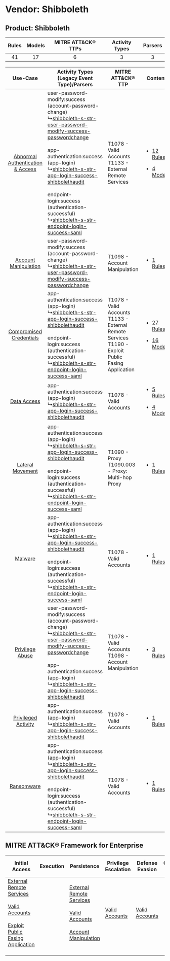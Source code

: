 Vendor: Shibboleth
==================
Product: Shibboleth
-------------------
| Rules | Models | MITRE ATT&CK® TTPs | Activity Types | Parsers |
|:-----:|:------:|:------------------:|:--------------:|:-------:|
|  41   |   17   |         6          |       3        |    3    |

|    Use-Case    | Activity Types (Legacy Event Type)/Parsers    | MITRE ATT&CK® TTP    | Content    |
|:----:| ---- | ---- | ---- |
| [Abnormal Authentication & Access](../../../UseCases/uc_abnormal_authentication_&_access.md) |  user-password-modify:success (account-password-change)<br> ↳[shibboleth-s-str-user-password-modify-success-passwordchange](Ps/pC_shibbolethsstruserpasswordmodifysuccesspasswordchange.md)<br><br> app-authentication:success (app-login)<br> ↳[shibboleth-s-str-app-login-success-shibbolethaudit](Ps/pC_shibbolethsstrapploginsuccessshibbolethaudit.md)<br><br> endpoint-login:success (authentication-successful)<br> ↳[shibboleth-s-str-endpoint-login-success-saml](Ps/pC_shibbolethsstrendpointloginsuccesssaml.md)<br> | T1078 - Valid Accounts<br>T1133 - External Remote Services<br>    | [<ul><li>12 Rules</li></ul><ul><li>4 Models</li></ul>](RM/r_m_shibboleth_shibboleth_Abnormal_Authentication_&_Access.md) |
|    [Account Manipulation](../../../UseCases/uc_account_manipulation.md)    |  user-password-modify:success (account-password-change)<br> ↳[shibboleth-s-str-user-password-modify-success-passwordchange](Ps/pC_shibbolethsstruserpasswordmodifysuccesspasswordchange.md)<br>    | T1098 - Account Manipulation<br>    | [<ul><li>1 Rules</li></ul>](RM/r_m_shibboleth_shibboleth_Account_Manipulation.md)    |
|          [Compromised Credentials](../../../UseCases/uc_compromised_credentials.md)          |  app-authentication:success (app-login)<br> ↳[shibboleth-s-str-app-login-success-shibbolethaudit](Ps/pC_shibbolethsstrapploginsuccessshibbolethaudit.md)<br><br> endpoint-login:success (authentication-successful)<br> ↳[shibboleth-s-str-endpoint-login-success-saml](Ps/pC_shibbolethsstrendpointloginsuccesssaml.md)<br>    | T1078 - Valid Accounts<br>T1133 - External Remote Services<br>T1190 - Exploit Public Fasing Application<br> | [<ul><li>27 Rules</li></ul><ul><li>16 Models</li></ul>](RM/r_m_shibboleth_shibboleth_Compromised_Credentials.md)         |
|    [Data Access](../../../UseCases/uc_data_access.md)    |  app-authentication:success (app-login)<br> ↳[shibboleth-s-str-app-login-success-shibbolethaudit](Ps/pC_shibbolethsstrapploginsuccessshibbolethaudit.md)<br>    | T1078 - Valid Accounts<br>    | [<ul><li>5 Rules</li></ul><ul><li>4 Models</li></ul>](RM/r_m_shibboleth_shibboleth_Data_Access.md)    |
|    [Lateral Movement](../../../UseCases/uc_lateral_movement.md)    |  app-authentication:success (app-login)<br> ↳[shibboleth-s-str-app-login-success-shibbolethaudit](Ps/pC_shibbolethsstrapploginsuccessshibbolethaudit.md)<br><br> endpoint-login:success (authentication-successful)<br> ↳[shibboleth-s-str-endpoint-login-success-saml](Ps/pC_shibbolethsstrendpointloginsuccesssaml.md)<br>    | T1090 - Proxy<br>T1090.003 - Proxy: Multi-hop Proxy<br>    | [<ul><li>1 Rules</li></ul>](RM/r_m_shibboleth_shibboleth_Lateral_Movement.md)    |
|    [Malware](../../../UseCases/uc_malware.md)    |  app-authentication:success (app-login)<br> ↳[shibboleth-s-str-app-login-success-shibbolethaudit](Ps/pC_shibbolethsstrapploginsuccessshibbolethaudit.md)<br><br> endpoint-login:success (authentication-successful)<br> ↳[shibboleth-s-str-endpoint-login-success-saml](Ps/pC_shibbolethsstrendpointloginsuccesssaml.md)<br>    | T1078 - Valid Accounts<br>    | [<ul><li>1 Rules</li></ul>](RM/r_m_shibboleth_shibboleth_Malware.md)    |
|    [Privilege Abuse](../../../UseCases/uc_privilege_abuse.md)    |  user-password-modify:success (account-password-change)<br> ↳[shibboleth-s-str-user-password-modify-success-passwordchange](Ps/pC_shibbolethsstruserpasswordmodifysuccesspasswordchange.md)<br><br> app-authentication:success (app-login)<br> ↳[shibboleth-s-str-app-login-success-shibbolethaudit](Ps/pC_shibbolethsstrapploginsuccessshibbolethaudit.md)<br>    | T1078 - Valid Accounts<br>T1098 - Account Manipulation<br>    | [<ul><li>3 Rules</li></ul>](RM/r_m_shibboleth_shibboleth_Privilege_Abuse.md)    |
|    [Privileged Activity](../../../UseCases/uc_privileged_activity.md)    |  app-authentication:success (app-login)<br> ↳[shibboleth-s-str-app-login-success-shibbolethaudit](Ps/pC_shibbolethsstrapploginsuccessshibbolethaudit.md)<br>    | T1078 - Valid Accounts<br>    | [<ul><li>1 Rules</li></ul>](RM/r_m_shibboleth_shibboleth_Privileged_Activity.md)    |
|    [Ransomware](../../../UseCases/uc_ransomware.md)    |  app-authentication:success (app-login)<br> ↳[shibboleth-s-str-app-login-success-shibbolethaudit](Ps/pC_shibbolethsstrapploginsuccessshibbolethaudit.md)<br><br> endpoint-login:success (authentication-successful)<br> ↳[shibboleth-s-str-endpoint-login-success-saml](Ps/pC_shibbolethsstrendpointloginsuccesssaml.md)<br>    | T1078 - Valid Accounts<br>    | [<ul><li>1 Rules</li></ul>](RM/r_m_shibboleth_shibboleth_Ransomware.md)    |

MITRE ATT&CK® Framework for Enterprise
--------------------------------------
| Initial Access                                                                                                                                                                                                                         | Execution | Persistence                                                                                                                                                                                                               | Privilege Escalation                                                | Defense Evasion                                                     | Credential Access | Discovery | Lateral Movement | Collection | Command and Control                                                                                                                       | Exfiltration | Impact |
| -------------------------------------------------------------------------------------------------------------------------------------------------------------------------------------------------------------------------------------- | --------- | ------------------------------------------------------------------------------------------------------------------------------------------------------------------------------------------------------------------------- | ------------------------------------------------------------------- | ------------------------------------------------------------------- | ----------------- | --------- | ---------------- | ---------- | ----------------------------------------------------------------------------------------------------------------------------------------- | ------------ | ------ |
| [External Remote Services](https://attack.mitre.org/techniques/T1133)<br><br>[Valid Accounts](https://attack.mitre.org/techniques/T1078)<br><br>[Exploit Public Fasing Application](https://attack.mitre.org/techniques/T1190)<br><br> |           | [External Remote Services](https://attack.mitre.org/techniques/T1133)<br><br>[Valid Accounts](https://attack.mitre.org/techniques/T1078)<br><br>[Account Manipulation](https://attack.mitre.org/techniques/T1098)<br><br> | [Valid Accounts](https://attack.mitre.org/techniques/T1078)<br><br> | [Valid Accounts](https://attack.mitre.org/techniques/T1078)<br><br> |                   |           |                  |            | [Proxy: Multi-hop Proxy](https://attack.mitre.org/techniques/T1090/003)<br><br>[Proxy](https://attack.mitre.org/techniques/T1090)<br><br> |              |        |